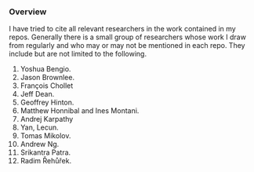 ### Overview

I have tried to cite all relevant researchers in the work contained in my repos. Generally there is a small group of researchers whose work I draw from regularly and who may or may not be mentioned in each repo. They include but are not limited to the following. 

1. Yoshua Bengio. 
2. Jason Brownlee. 
3. François Chollet 
4. Jeff Dean.  
5. Geoffrey Hinton.
6. Matthew Honnibal and Ines Montani. 
7. Andrej Karpathy 
8. Yan, Lecun.
9. Tomas Mikolov. 
10. Andrew Ng.
11. Srikantra Patra.
12. Radim Řehůřek. 




 

